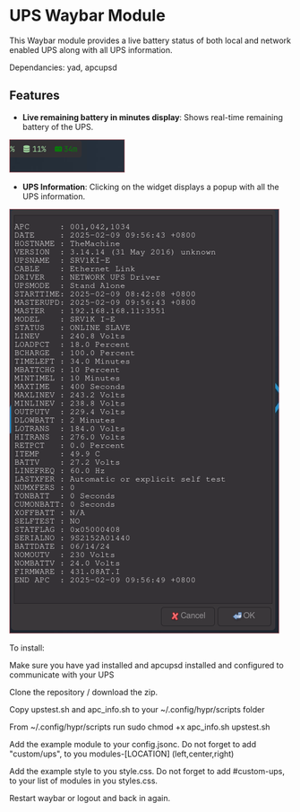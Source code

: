 # UPS Waybar Module

This Waybar module provides a live battery status of both local and network enabled UPS along with all UPS information.

Dependancies: yad, apcupsd

## Features

- **Live remaining battery in minutes display**: Shows real-time remaining battery of the UPS.
 
![Live Battery](ups_widget.png)

- **UPS Information**: Clicking on the widget displays a popup with all the UPS information.
  
![UPS Information](ups_info.png)



To install:

Make sure you have yad installed and apcupsd installed and configured to communicate with your UPS 

Clone the repository / download the zip.

Copy upstest.sh and apc_info.sh to your ~/.config/hypr/scripts folder

From ~/.config/hypr/scripts run sudo chmod +x apc_info.sh upstest.sh

Add the example module to your config.jsonc. Do not forget to add "custom/ups", to you modules-[LOCATION] (left,center,right)

Add the example style to you style.css. Do not forget to add #custom-ups, to your list of modules in you styles.css.

Restart waybar or logout and back in again.
